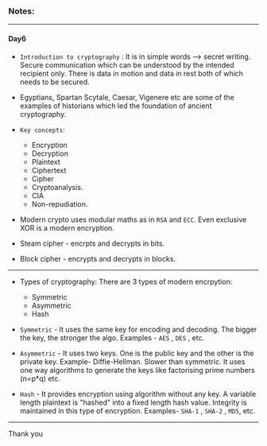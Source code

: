 ### Notes:

---

#### Day6

* `Introduction to cryptography` : It is in simple words --> secret writing. Secure communication which can be understood by the intended recipient only. There is data in motion and data in rest both of which needs to be secured.
* Egyptians, Spartan Scytale, Caesar, Vigenere etc are some of the examples of historians which led the foundation of ancient cryptography.
* `Key concepts`:
  * Encryption
  * Decryption
  * Plaintext 
  * Ciphertext
  * Cipher
  * Cryptoanalysis.
  * CIA
  * Non-repudiation.

* Modern crypto uses modular maths as in `RSA` and `ECC`. Even exclusive XOR is a modern encryption.
* Steam cipher - encrpts and decrypts in bits.
* Block cipher - encrypts and decrypts in blocks.

---

* Types of cryptography: There are 3 types of modern encrpytion:
  * Symmetric
  * Asymmetric
  * Hash

* `Symmetric` - It uses the same key for encoding and decoding. The bigger the key, the stronger the algo. Examples - `AES` , `DES` , etc.
* `Asymmetric` - It uses two keys. One is the public key and the other is the private key. Example- Diffie-Hellman. Slower than symmetric. It uses one way algorithms to generate the keys like factorising prime numbers (n=p*q) etc.
* `Hash` - It provides encryption using algorithm without any key. A variable length plaintext is "hashed" into a fixed length hash value. Integrity is maintained in this type of encryption. Examples- `SHA-1` , `SHA-2` , `MD5`, etc.

---

Thank you
